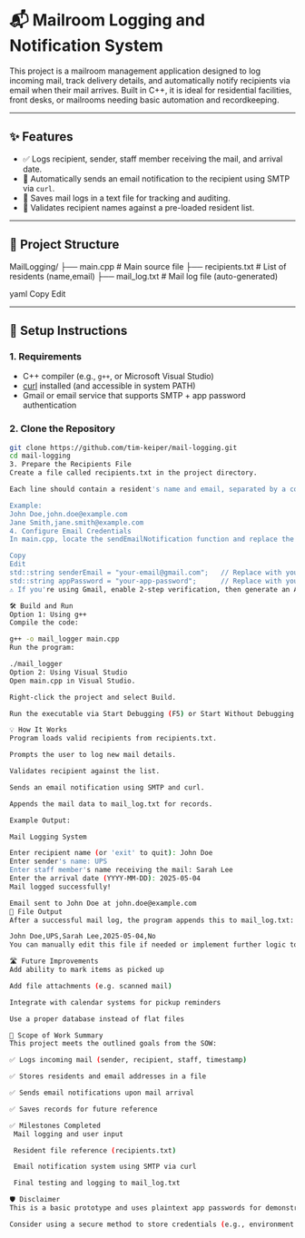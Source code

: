 # 📬 Mailroom Logging and Notification System

This project is a mailroom management application designed to log incoming mail, track delivery details, and automatically notify recipients via email when their mail arrives. Built in C++, it is ideal for residential facilities, front desks, or mailrooms needing basic automation and recordkeeping.

---

## ✨ Features

- ✅ Logs recipient, sender, staff member receiving the mail, and arrival date.
- 📧 Automatically sends an email notification to the recipient using SMTP via `curl`.
- 📂 Saves mail logs in a text file for tracking and auditing.
- 👤 Validates recipient names against a pre-loaded resident list.

---

## 📁 Project Structure

MailLogging/
├── main.cpp # Main source file
├── recipients.txt # List of residents (name,email)
├── mail_log.txt # Mail log file (auto-generated)

yaml
Copy
Edit

---

## 🔧 Setup Instructions

### 1. Requirements

- C++ compiler (e.g., `g++`, or Microsoft Visual Studio)
- [curl](https://curl.se/) installed (and accessible in system PATH)
- Gmail or email service that supports SMTP + app password authentication

### 2. Clone the Repository

```bash
git clone https://github.com/tim-keiper/mail-logging.git
cd mail-logging
3. Prepare the Recipients File
Create a file called recipients.txt in the project directory.

Each line should contain a resident's name and email, separated by a comma.

Example:
John Doe,john.doe@example.com
Jane Smith,jane.smith@example.com
4. Configure Email Credentials
In main.cpp, locate the sendEmailNotification function and replace the default sender credentials:

Copy
Edit
std::string senderEmail = "your-email@gmail.com";   // Replace with your email
std::string appPassword = "your-app-password";      // Replace with your app password
⚠️ If you're using Gmail, enable 2-step verification, then generate an App Password.

🛠️ Build and Run
Option 1: Using g++
Compile the code:

g++ -o mail_logger main.cpp
Run the program:

./mail_logger
Option 2: Using Visual Studio
Open main.cpp in Visual Studio.

Right-click the project and select Build.

Run the executable via Start Debugging (F5) or Start Without Debugging (Ctrl+F5).

💡 How It Works
Program loads valid recipients from recipients.txt.

Prompts the user to log new mail details.

Validates recipient against the list.

Sends an email notification using SMTP and curl.

Appends the mail data to mail_log.txt for records.

Example Output:

Mail Logging System

Enter recipient name (or 'exit' to quit): John Doe
Enter sender's name: UPS
Enter staff member's name receiving the mail: Sarah Lee
Enter the arrival date (YYYY-MM-DD): 2025-05-04
Mail logged successfully!

Email sent to John Doe at john.doe@example.com
🧱 File Output
After a successful mail log, the program appends this to mail_log.txt:

John Doe,UPS,Sarah Lee,2025-05-04,No
You can manually edit this file if needed or implement further logic to mark items as picked up.

🛣️ Future Improvements
Add ability to mark items as picked up

Add file attachments (e.g. scanned mail)

Integrate with calendar systems for pickup reminders

Use a proper database instead of flat files

📄 Scope of Work Summary
This project meets the outlined goals from the SOW:

✅ Logs incoming mail (sender, recipient, staff, timestamp)

✅ Stores residents and email addresses in a file

✅ Sends email notifications upon mail arrival

✅ Saves records for future reference

✅ Milestones Completed
 Mail logging and user input

 Resident file reference (recipients.txt)

 Email notification system using SMTP via curl

 Final testing and logging to mail_log.txt

🛡️ Disclaimer
This is a basic prototype and uses plaintext app passwords for demonstration purposes. Do not share this code with real credentials in public repositories.

Consider using a secure method to store credentials (e.g., environment variables or config files) in production environments.

